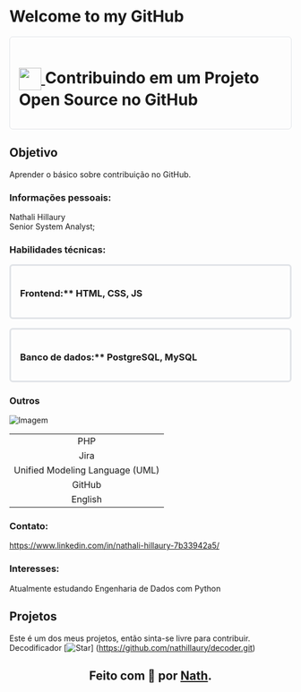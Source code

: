 # Welcome to my GitHub 

<div style="border: 1px solid #e1e4e8; border-radius: 6px; padding: 16px; margin-bottom: 16px;">
    <h1>
        <a href="https://github.com/nathillaury">
         <img align="center" width="40px" src="https://encrypted-tbn0.gstatic.com/images?q=tbn:ANd9GcSbqj9Ii13d6hx5a9kyLnC5A8A96LDSaSZv_w&s">     </a>
        <span> Contribuindo em um Projeto Open Source no GitHub</span>
    </h1>
</div>

 
## Objetivo
Aprender o básico sobre contribuição no GitHub.
  
### Informações pessoais:
Nathali Hillaury
<br>
Senior System Analyst;


### Habilidades técnicas:

<div style="border: 3px solid #e1e4e8; border-radius: 6px; padding: 16px; margin-bottom: 16px;">
    <h3> Frontend:** HTML, CSS, JS </h3>
</div>
<div style="border: 3px solid #e1e4e8; border-radius: 6px; padding: 16px; margin-bottom: 16px;">
    <h3> Banco de dados:** PostgreSQL, MySQL </h3>
</div>

### Outros 
<img src="https://via.placeholder.com/150" alt="Imagem">
<table>
  <tbody align="center">
    <tr>
      <td>PHP</td>
    </tr>
      <tr>
      <td>Jira</td>
    </tr>
      <tr>
      <td>Unified Modeling Language (UML)</td>
    </tr>
      <tr>
      <td>GitHub</td>
    </tr>
      <tr>
      <td>English</td>
    </tr>
  </tbody>
</table>

### Contato:
https://www.linkedin.com/in/nathali-hillaury-7b33942a5/
 
### Interesses:
Atualmente estudando Engenharia de Dados com Python

 ## Projetos
  Este é um dos meus projetos, então sinta-se livre para contribuir.  
Decodificador
[![Star](https://img.shields.io/github/stars/digitalinnovationone/dio-lab-open-source?style=social)]
(https://github.com/nathillaury/decoder.git)
    
## <div align="center">Feito com 💙 por <a href="https://github.com/nathillaury">Nath</a>.</div>

